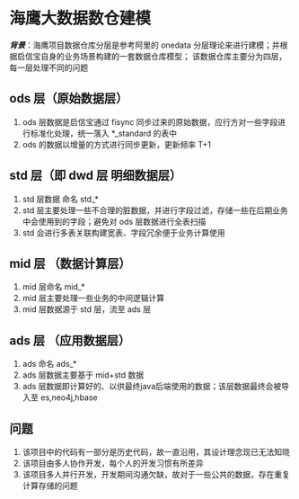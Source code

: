 # 海鹰大数据数仓建模
***背景***：海鹰项目数据仓库分层是参考阿里的 onedata 分层理论来进行建模；并根据启信宝自身的业务场景构建的一套数据仓库模型； 该数据仓库主要分为四层，每一层处理不同的问题
## ods 层（原始数据层）
1. ods 层数据是启信宝通过 fisync 同步过来的原始数据，应行方对一些字段进行标准化处理，统一落入 *_standard 的表中
2. ods 的数据以增量的方式进行同步更新，更新频率 T+1

## std 层（即 dwd 层 明细数据层）
1. std 层数据 命名 std_*
2. std 层主要处理一些不合理的脏数据，并进行字段过滤，存储一些在后期业务中会使用到的字段；避免对 ods 层数据进行全表扫描
3. std 会进行多表关联构建宽表、字段冗余便于业务计算使用

## mid 层 （数据计算层）
1. mid 层命名 mid_*
2. mid 层主要处理一些业务的中间逻辑计算
3. mid 层数据源于 std 层，流至 ads 层

## ads 层 （应用数据层）
1. ads 命名 ads_*
2. ads 层数据主要基于 mid+std 数据
3. ads 层数据即计算好的、以供最终java后端使用的数据；该层数据最终会被导入至 es,neo4j,hbase


##  问题
1. 该项目中的代码有一部分是历史代码，故一直沿用，其设计理念现已无法知晓
2. 该项目由多人协作开发，每个人的开发习惯有所差异
3. 该项目多人并行开发，开发期间沟通欠缺，故对于一些公共的数据，存在重复计算存储的问题